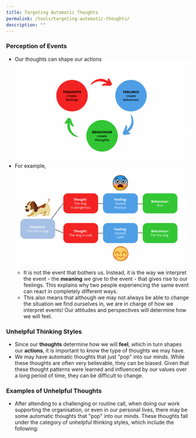 ```yaml
---
title: Targeting Automatic Thoughts
permalink: /tools/targeting-automatic-thoughts/
description: ""
---
```


### Perception of Events
* Our thoughts can shape our actions
![](/images/Thoughts.png)
* For example, 
![](/images/Thought%20Example.png)
	* It is not the event that bothers us. Instead, it is the way we interpret the event - the **meaning** we give to the event - that gives rise to our feelings. This explains why two people experiencing the same event can react in completely different ways.
	* This also means that although we may not always be able to change the situation we find ourselves in, we are in charge of how we interpret events! Our attitudes and perspectives will determine how we will feel.
	
### 	Unhelpful Thinking Styles
* Since our **thoughts** determine how we will **feel**, which in turn shapes our **actions**, it is important to know the type of thoughts we may have.
* We may have automatic thoughts that just "pop" into our minds. While these thoughts are often very believable, they can be biased. Given that these thought patterns were learned and influenced by our values over a long period of time, they can be difficult to change.

### Examples of Unhelpful Thoughts
* After attending to a challenging or routine call, when doing our work supporting the organisation, or even in our personal lives, there may be some automatic thoughts that "pop" into our minds. These thoughts fall under the category of unhelpful thinking styles, which include the following:

